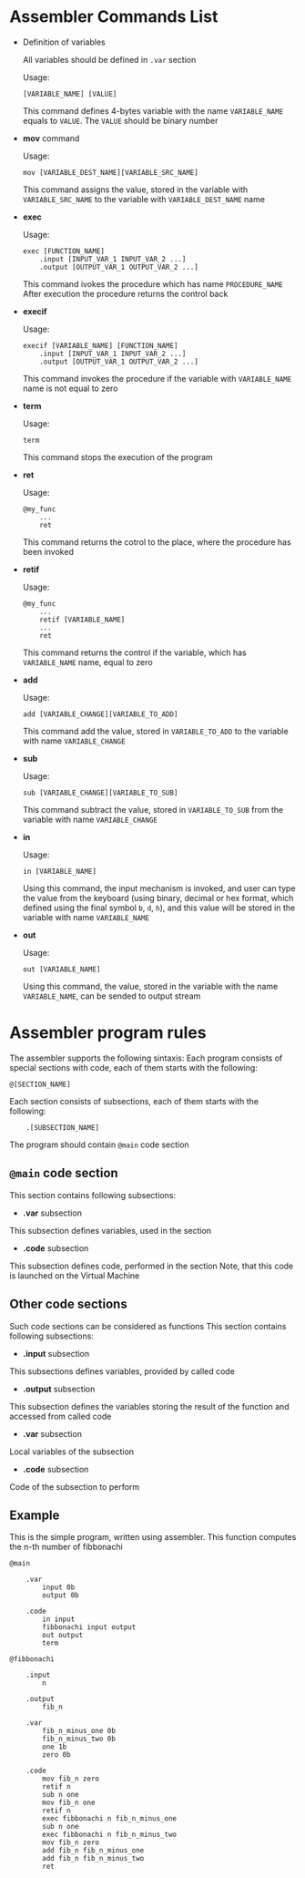 # Assembler Commands List

* Definition of variables

    All variables should be defined in `.var` section

    Usage:
    ```
    [VARIABLE_NAME] [VALUE]
    ```
     This command defines 4-bytes variable with the name `VARIABLE_NAME` equals to `VALUE`. The `VALUE` should be binary number


* **mov** command

    Usage:
    ```
    mov [VARIABLE_DEST_NAME][VARIABLE_SRC_NAME]
    ```
    This command assigns the value, stored in the variable with `VARIABLE_SRC_NAME` to the variable with `VARIABLE_DEST_NAME` name

* **exec** 

    Usage:
    ```
    exec [FUNCTION_NAME] 
        .input [INPUT_VAR_1 INPUT_VAR_2 ...] 
        .output [OUTPUT_VAR_1 OUTPUT_VAR_2 ...]
    ```

    This command ivokes the procedure which has name `PROCEDURE_NAME`
    After execution the procedure returns the control back

* **execif** 

    Usage:
    ```
    execif [VARIABLE_NAME] [FUNCTION_NAME] 
        .input [INPUT_VAR_1 INPUT_VAR_2 ...] 
        .output [OUTPUT_VAR_1 OUTPUT_VAR_2 ...]
    ```

    This command invokes the procedure if the variable with `VARIABLE_NAME` name is not equal to zero

* **term** 

    Usage:
    ```
    term
    ```

    This command stops the execution of the program

* **ret** 

    Usage:
    ```
    @my_func
        ...
        ret
    ```

    This command returns the cotrol to the place, where the procedure has been invoked

* **retif**

    Usage:
    ```
    @my_func
        ...
        retif [VARIABLE_NAME]
        ...
        ret
    ```

    This command returns the control if the variable, which has `VARIABLE_NAME` name, equal to zero

* **add** 

    Usage:
    ```
    add [VARIABLE_CHANGE][VARIABLE_TO_ADD]
    ```

    This command add the value, stored in `VARIABLE_TO_ADD` to the variable with name `VARIABLE_CHANGE`

* **sub** 

    Usage:
    ```
    sub [VARIABLE_CHANGE][VARIABLE_TO_SUB]
    ```

    This command subtract the value, stored in `VARIABLE_TO_SUB` from the variable with name `VARIABLE_CHANGE`

* **in** 

    Usage:

    ```
    in [VARIABLE_NAME]
    ```

    Using this command, the input mechanism is invoked, and user can type the value from the keyboard (using binary, decimal or hex format, which defined using the final symbol `b`, `d`, `h`), and this value will be stored in the variable with name `VARIABLE_NAME`

* **out**

    Usage:
    ```
    out [VARIABLE_NAME]
    ```

    Using this command, the value, stored in the variable with the name `VARIABLE_NAME`, can be sended to output stream

# Assembler program rules

The assembler supports the following sintaxis:
Each program consists of special sections with code, each of them starts with
the following:
```
@[SECTION_NAME]
```
Each section consists of subsections, each of them starts with the following:
```
    .[SUBSECTION_NAME]
```

The program should contain `@main` code section

## `@main` code section

This section contains following subsections:

* **.var** subsection

This subsection defines variables, used in the section

* **.code** subsection

This subsection defines code, performed in the section
Note, that this code is launched on the Virtual Machine

## Other code sections

Such code sections can be considered as functions
This section contains following subsections:

* **.input** subsection

This subsections defines variables, provided by called code

* **.output** subsection

This subsection defines the variables storing the result of the function and accessed from called code 

* **.var** subsection

Local variables of the subsection

* **.code** subsection

Code of the subsection to perform


## Example

This is the simple program, written using assembler.
This function computes the n-th number of fibbonachi

```
@main

    .var
        input 0b
        output 0b

    .code
        in input
        fibbonachi input output
        out output
        term

@fibbonachi
    
    .input
        n
    
    .output
        fib_n
    
    .var
        fib_n_minus_one 0b
        fib_n_minus_two 0b
        one 1b
        zero 0b

    .code
        mov fib_n zero
        retif n 
        sub n one
        mov fib_n one
        retif n 
        exec fibbonachi n fib_n_minus_one
        sub n one
        exec fibbonachi n fib_n_minus_two
        mov fib_n zero
        add fib_n fib_n_minus_one
        add fib_n fib_n_minus_two
        ret
```
    
    